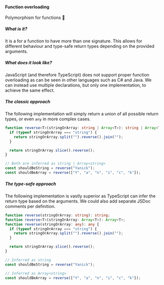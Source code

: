 #### Function overloading

Polymorphism for functions 🤔


<!-- Section 1 -->
##### What is it?

It is a for a function to have more than one signature. This allows for different behaviour and type-safe return types depending on the provided arguments.


<!-- Section 2 -->
##### What does it look like?

JavaScript (and therefore TypeScript) does not support proper function overloading as can be seen in other languages such as C# and Java. We can instead use multiple declarations, but only one implementation, to achieve the same effect.


<!-- Section 3 -->
##### The classic approach

The following implementation will simply return a union of all possible return types, or even `any` in more complex cases.

```typescript [1-7|9-11]
function reverse<T>(stringOrArray: string | Array<T>): string | Array<T> {
  if (typeof stringOrArray === "string") {
    return stringOrArray.split("").reverse().join("");
  }

  return stringOrArray.slice().reverse();
}

// Both are inferred as string | Array<string>
const shouldBeString = reverse("Yanick"); 
const shouldBeArray = reverse(["Y", "a", "n", "i", "c", "k"]);
```


<!-- Section 4 -->
##### The type-safe approach

The following implementation is vastly superior as TypeScript can infer the return type based on the arguments. We could also add separate JSDoc comments per definition.

```typescript [1-2|3-9|11-15]
function reverse(stringOrArray: string): string;
function reverse<T>(stringOrArray: Array<T>): Array<T>;
function reverse(stringOrArray: any): any {
  if (typeof stringOrArray === "string") {
    return stringOrArray.split("").reverse().join("");
  }

  return stringOrArray.slice().reverse();
}

// Inferred as string
const shouldBeString = reverse("Yanick");

// Inferred as Array<string>
const shouldBeArray = reverse(["Y", "a", "n", "i", "c", "k"]);
```